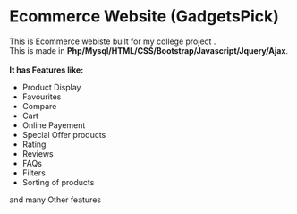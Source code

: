<h1>Ecommerce Website (GadgetsPick)</h1>
This is Ecommerce webiste built for my college project .<br>
This is made in <b>Php/Mysql/HTML/CSS/Bootstrap/Javascript/Jquery/Ajax</b>.<br><br>
<b>It has Features like:</b>
  <ul>
  <li>Product Display</li>
  <li>Favourites</li>
  <li>Compare</li>
  <li>Cart</li>
  <li>Online Payement</li>
  <li>Special Offer products</li>
  <li>Rating</li>
  <li>Reviews</li>
  <li>FAQs</li>
  <li>Filters</li>
  <li>Sorting of products</li>
  </ul>
and many Other features
</p>
